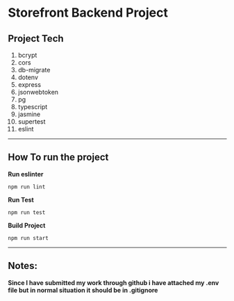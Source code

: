 # Storefront Backend Project

## Project Tech

1. bcrypt
2. cors
3. db-migrate
4. dotenv
5. express
6. jsonwebtoken
7. pg
8. typescript
9. jasmine
10. supertest
11. eslint
****
## How To run the project


**Run eslinter**
    
    npm run lint
**Run Test**

    npm run test

**Build Project**

    npm run start

****

## Notes:
**Since I have submitted my work through github i have attached my .env file but in normal situation it should be in .gitignore**